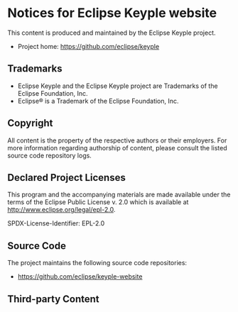 # Notices for Eclipse Keyple website

This content is produced and maintained by the Eclipse Keyple project.

* Project home: https://github.com/eclipse/keyple

## Trademarks

* Eclipse Keyple and the Eclipse Keyple project are Trademarks of the Eclipse Foundation, Inc.
* Eclipse® is a Trademark of the Eclipse Foundation, Inc.

## Copyright

All content is the property of the respective authors or their employers. For
more information regarding authorship of content, please consult the listed
source code repository logs.

## Declared Project Licenses

This program and the accompanying materials are made available under the terms
of the Eclipse Public License v. 2.0 which is available at
http://www.eclipse.org/legal/epl-2.0.

SPDX-License-Identifier: EPL-2.0

## Source Code

The project maintains the following source code repositories:

* https://github.com/eclipse/keyple-website

## Third-party Content